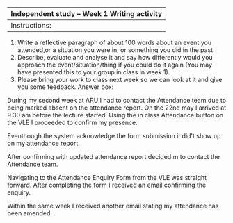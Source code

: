 |Independent study – Week 1 Writing activity|
|-------------------------------------------|
|Instructions:|
1. Write a reflective paragraph of about 100 words about an event you attended,or a situation you were in, or something you did in the past. 
2. Describe, evaluate and analyse it and say how differently would you approach the event/situation/thing if you could do it again (You may have presented this to your group in class in week 1).
3.  Please bring your work to class next week so we can look at it and give you some feedback.
Answer box:


During my second week at ARU I had to contact the Attendance team due to being marked absent on the attendance report. On the 22nd may I arrived at 9.30 am before the lecture started. 
Using the in class Attendance button on the VLE I proceeded to  confirm my presence. 

Eventhough the system acknowledge the form submission  it did't show up on my attendance report. 


After confirming with updated attendance report decided m to contact the Attendance team.

Navigating to the Attendance Enquiry Form from the VLE was straight forward. After completing the form I received  an email confirming the enquiry. 

Within the same week  I received another email stating my attendance has been amended.


































